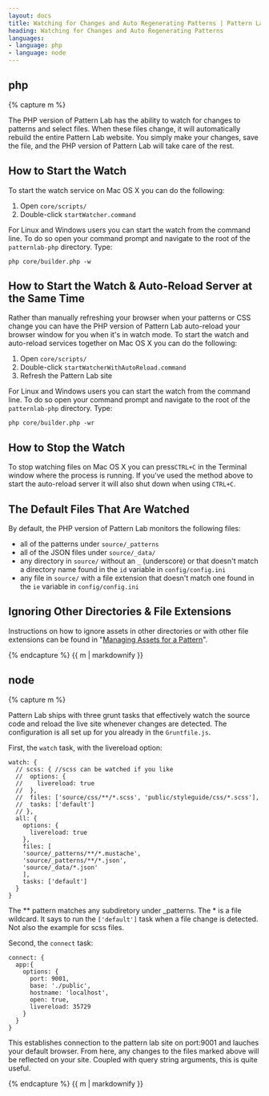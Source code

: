 ```yaml
---
layout: docs
title: Watching for Changes and Auto Regenerating Patterns | Pattern Lab
heading: Watching for Changes and Auto Regenerating Patterns
languages:
- language: php
- language: node
---
```


<!--- start php -->

<div class="tab-panel" id="php">
<h2 class="language-title">php</h2>

{% capture m %}

The PHP version of Pattern Lab has the ability to watch for changes to patterns and select files. When these files change, it will automatically rebuild the entire Pattern Lab website. You simply make your changes, save the file, and the PHP version of Pattern Lab will take care of the rest.

## How to Start the Watch

To start the watch service on Mac OS X you can do the following:

1. Open `core/scripts/`
2. Double-click `startWatcher.command`

For Linux and Windows users you can start the watch from the command line. To do so open your command prompt and navigate to the root of the `patternlab-php` directory. Type:

    php core/builder.php -w

## How to Start the Watch & Auto-Reload Server at the Same Time

Rather than manually refreshing your browser when your patterns or CSS change you can have the PHP version of Pattern Lab auto-reload your browser window for you when it's in watch mode. To start the watch and auto-reload services together on Mac OS X you can do the following:

1. Open `core/scripts/`
2. Double-click `startWatcherWithAutoReload.command`
3. Refresh the Pattern Lab site

For Linux and Windows users you can start the watch from the command line. To do so open your command prompt and navigate to the root of the `patternlab-php` directory. Type:

    php core/builder.php -wr

## How to Stop the Watch

To stop watching files on Mac OS X you can press`CTRL+C` in the Terminal window where the process is running. If you've used the method above to start the auto-reload server it will also shut down when using `CTRL+C`.

## The Default Files That Are Watched

By default, the PHP version of Pattern Lab monitors the following files:

* all of the patterns under `source/_patterns`
* all of the JSON files under `source/_data/` 
* any directory in `source/` without an `_` (underscore) or that doesn't match a directory name found in the `id` variable in `config/config.ini`
* any file in `source/` with a file extension that doesn't match one found in the `ie` variable in `config/config.ini`

## Ignoring Other Directories & File Extensions 

Instructions on how to ignore assets in other directories or with other file extensions can be found in "[Managing Assets for a Pattern](/docs/pattern-managing-assets.html)".

{% endcapture %}
{{ m | markdownify }}

</div>

<!--- end php -->


<!--- start node -->

<div class="tab-panel" id="node">
<h2 class="language-title">node</h2>

{% capture m %}


Pattern Lab ships with three grunt tasks that effectively watch the source code and reload the live site whenever changes are detected. The configuration is all set up for you already in the `Gruntfile.js`.

First, the `watch` task, with the livereload option:

    watch: {
      // scss: { //scss can be watched if you like
      //  options: {
      //    livereload: true
      //  },
      //  files: ['source/css/**/*.scss', 'public/styleguide/css/*.scss'],
      //  tasks: ['default']
      // },
      all: {
        options: {
          livereload: true
        },
        files: [
        'source/_patterns/**/*.mustache',
        'source/_patterns/**/*.json',
        'source/_data/*.json'
        ],
        tasks: ['default']
      }
    }

The ** pattern matches any subdiretory under _patterns. The * is a file wildcard. It says to run the `['default']` task when a file change is detected. Not also the example for scss files.

Second, the `connect` task: 

    connect: {
      app:{
        options: {
          port: 9001,
          base: './public',
          hostname: 'localhost',
          open: true,
          livereload: 35729
        }
      }
    }

This establishes connection to the pattern lab site on port:9001 and lauches your default browser. From here, any changes to the files marked above will be reflected on your site. Coupled with query string arguments, this is quite useful.

{% endcapture %}
{{ m | markdownify }}

</div>

<!--- end node -->

